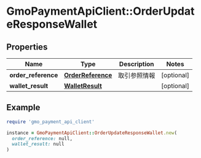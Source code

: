 # GmoPaymentApiClient::OrderUpdateResponseWallet

## Properties

| Name | Type | Description | Notes |
| ---- | ---- | ----------- | ----- |
| **order_reference** | [**OrderReference**](OrderReference.md) | 取引参照情報  | [optional] |
| **wallet_result** | [**WalletResult**](WalletResult.md) |  | [optional] |

## Example

```ruby
require 'gmo_payment_api_client'

instance = GmoPaymentApiClient::OrderUpdateResponseWallet.new(
  order_reference: null,
  wallet_result: null
)
```

